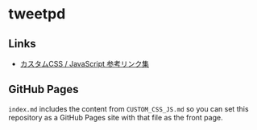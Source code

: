 # tweetpd

## Links

- [カスタムCSS / JavaScript 参考リンク集](CUSTOM_CSS_JS.md)

## GitHub Pages

`index.md` includes the content from `CUSTOM_CSS_JS.md` so you can set this repository as a GitHub Pages site with that file as the front page.
